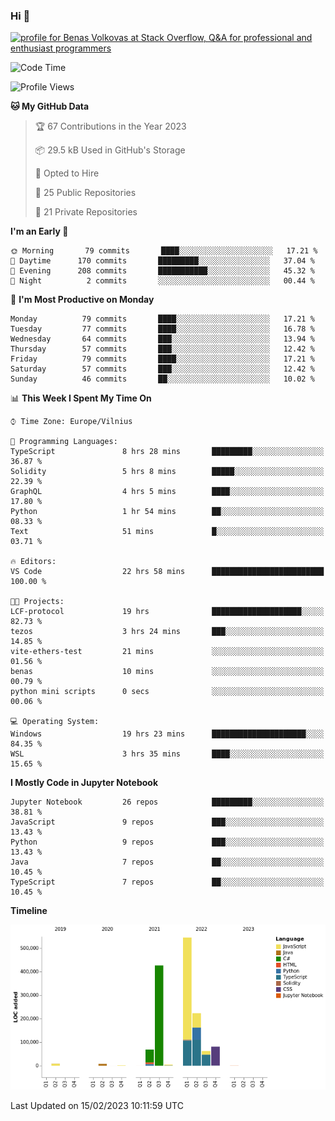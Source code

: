 ### Hi 👋
<a href="https://stackoverflow.com/users/14954249/benas-volkovas"><img src="https://stackoverflow.com/users/flair/14954249.png?theme=dark" width="208" height="58" alt="profile for Benas Volkovas at Stack Overflow, Q&amp;A for professional and enthusiast programmers" title="profile for Benas Volkovas at Stack Overflow, Q&amp;A for professional and enthusiast programmers"></a>

<!--START_SECTION:waka-->
![Code Time](http://img.shields.io/badge/Code%20Time-1%2C274%20hrs%2027%20mins-blue)

![Profile Views](http://img.shields.io/badge/Profile%20Views-0-blue)

**🐱 My GitHub Data** 

> 🏆 67 Contributions in the Year 2023
 > 
> 📦 29.5 kB Used in GitHub's Storage 
 > 
> 💼 Opted to Hire
 > 
> 📜 25 Public Repositories 
 > 
> 🔑 21 Private Repositories  
 > 
**I'm an Early 🐤** 

```text
🌞 Morning       79 commits       ████░░░░░░░░░░░░░░░░░░░░░   17.21 % 
🌆 Daytime      170 commits       █████████░░░░░░░░░░░░░░░░   37.04 % 
🌃 Evening      208 commits       ███████████░░░░░░░░░░░░░░   45.32 % 
🌙 Night          2 commits       ░░░░░░░░░░░░░░░░░░░░░░░░░   00.44 % 

```
📅 **I'm Most Productive on Monday** 

```text
Monday          79 commits       ████░░░░░░░░░░░░░░░░░░░░░   17.21 % 
Tuesday         77 commits       ████░░░░░░░░░░░░░░░░░░░░░   16.78 % 
Wednesday       64 commits       ███░░░░░░░░░░░░░░░░░░░░░░   13.94 % 
Thursday        57 commits       ███░░░░░░░░░░░░░░░░░░░░░░   12.42 % 
Friday          79 commits       ████░░░░░░░░░░░░░░░░░░░░░   17.21 % 
Saturday        57 commits       ███░░░░░░░░░░░░░░░░░░░░░░   12.42 % 
Sunday          46 commits       ██░░░░░░░░░░░░░░░░░░░░░░░   10.02 % 

```


📊 **This Week I Spent My Time On** 

```text
⌚︎ Time Zone: Europe/Vilnius

💬 Programming Languages: 
TypeScript               8 hrs 28 mins       █████████░░░░░░░░░░░░░░░░   36.87 % 
Solidity                 5 hrs 8 mins        █████░░░░░░░░░░░░░░░░░░░░   22.39 % 
GraphQL                  4 hrs 5 mins        ████░░░░░░░░░░░░░░░░░░░░░   17.80 % 
Python                   1 hr 54 mins        ██░░░░░░░░░░░░░░░░░░░░░░░   08.33 % 
Text                     51 mins             █░░░░░░░░░░░░░░░░░░░░░░░░   03.71 % 

🔥 Editors: 
VS Code                  22 hrs 58 mins      █████████████████████████   100.00 % 

🐱‍💻 Projects: 
LCF-protocol             19 hrs              ████████████████████░░░░░   82.73 % 
tezos                    3 hrs 24 mins       ███░░░░░░░░░░░░░░░░░░░░░░   14.85 % 
vite-ethers-test         21 mins             ░░░░░░░░░░░░░░░░░░░░░░░░░   01.56 % 
benas                    10 mins             ░░░░░░░░░░░░░░░░░░░░░░░░░   00.79 % 
python mini scripts      0 secs              ░░░░░░░░░░░░░░░░░░░░░░░░░   00.06 % 

💻 Operating System: 
Windows                  19 hrs 23 mins      █████████████████████░░░░   84.35 % 
WSL                      3 hrs 35 mins       ████░░░░░░░░░░░░░░░░░░░░░   15.65 % 

```

**I Mostly Code in Jupyter Notebook** 

```text
Jupyter Notebook         26 repos            █████████░░░░░░░░░░░░░░░░   38.81 % 
JavaScript               9 repos             ███░░░░░░░░░░░░░░░░░░░░░░   13.43 % 
Python                   9 repos             ███░░░░░░░░░░░░░░░░░░░░░░   13.43 % 
Java                     7 repos             ██░░░░░░░░░░░░░░░░░░░░░░░   10.45 % 
TypeScript               7 repos             ██░░░░░░░░░░░░░░░░░░░░░░░   10.45 % 

```


**Timeline**

![Chart not found](https://raw.githubusercontent.com/BenasVolkovas/BenasVolkovas/main/charts/bar_graph.png) 


 Last Updated on 15/02/2023 10:11:59 UTC
<!--END_SECTION:waka-->
